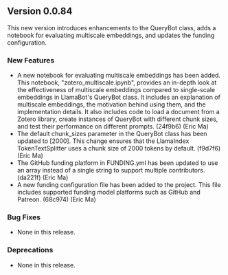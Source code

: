 ## Version 0.0.84

This new version introduces enhancements to the QueryBot class, adds a notebook for evaluating multiscale embeddings, and updates the funding configuration.

### New Features

- A new notebook for evaluating multiscale embeddings has been added. This notebook, "zotero_multiscale.ipynb", provides an in-depth look at the effectiveness of multiscale embeddings compared to single-scale embeddings in LlamaBot's QueryBot class. It includes an explanation of multiscale embeddings, the motivation behind using them, and the implementation details. It also includes code to load a document from a Zotero library, create instances of QueryBot with different chunk sizes, and test their performance on different prompts. (24f9b6) (Eric Ma)
- The default chunk_sizes parameter in the QueryBot class has been updated to [2000]. This change ensures that the LlamaIndex TokenTextSplitter uses a chunk size of 2000 tokens by default. (f9d7f6) (Eric Ma)
- The GitHub funding platform in FUNDING.yml has been updated to use an array instead of a single string to support multiple contributors. (da221f) (Eric Ma)
- A new funding configuration file has been added to the project. This file includes supported funding model platforms such as GitHub and Patreon. (68c974) (Eric Ma)

### Bug Fixes

- None in this release.

### Deprecations

- None in this release.
